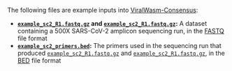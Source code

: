 The following files are example inputs into [ViralWasm-Consensus](https://niema-lab.github.io/ViralWasm-Consensus):

* **[`example_sc2_R1.fastq.gz`](example_sc2_R1.fastq.gz) and [`example_sc2_R1.fastq.gz`](example_sc2_R1.fastq.gz):** A dataset containing a 500X SARS-CoV-2 amplicon sequencing run, in the [FASTQ](https://en.wikipedia.org/wiki/FASTQ_format) file format
* **[`example_sc2_primers.bed`](example_sc2_primers.bed):** The primers used in the sequencing run that produced [`example_sc2_R1.fastq.gz`](example_sc2_R1.fastq.gz) and [`example_sc2_R1.fastq.gz`](example_sc2_R1.fastq.gz), in the [BED](https://en.wikipedia.org/wiki/BED_(file_format)) file format

